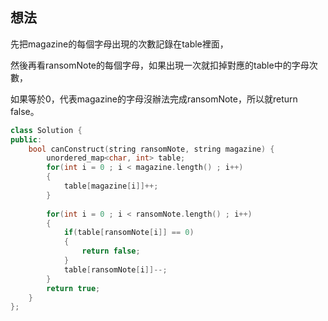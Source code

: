 ## 想法
先把magazine的每個字母出現的次數記錄在table裡面，

然後再看ransomNote的每個字母，如果出現一次就扣掉對應的table中的字母次數，

如果等於0，代表magazine的字母沒辦法完成ransomNote，所以就return false。
```CPP
class Solution {
public:
    bool canConstruct(string ransomNote, string magazine) {
        unordered_map<char, int> table;
        for(int i = 0 ; i < magazine.length() ; i++)
        {
            table[magazine[i]]++;
        }
        
        for(int i = 0 ; i < ransomNote.length() ; i++)
        {
            if(table[ransomNote[i]] == 0)
            {
                return false;
            }
            table[ransomNote[i]]--;
        }
        return true;
    }
};
```
